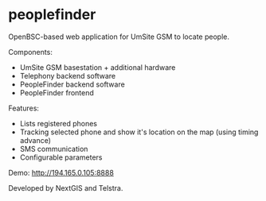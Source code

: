 # peoplefinder
OpenBSC-based web application for UmSite GSM to locate people.

Components:

* UmSite GSM basestation + additional hardware
* Telephony backend software
* PeopleFinder backend software
* PeopleFinder frontend

Features:

* Lists registered phones
* Tracking selected phone and show it's location on the map (using timing advance)
* SMS communication
* Configurable parameters

Demo: http://194.165.0.105:8888

Developed by NextGIS and Telstra.
